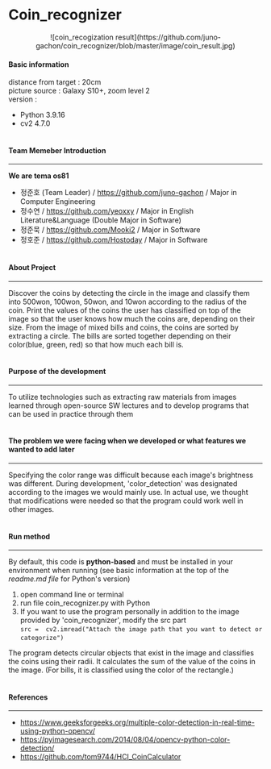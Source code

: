 # Coin_recognizer
<p align="center">
![coin_recogization result](https://github.com/juno-gachon/coin_recognizer/blob/master/image/coin_result.jpg)
</p>

#### Basic information
distance from target : 20cm  
picture source : Galaxy S10+, zoom level 2  
version :  
- Python 3.9.16
- cv2 4.7.0
<br></br>

#### Team Memeber Introduction  
---
__We are tema os81__
- 정준호 (Team Leader) / <https://github.com/juno-gachon> / Major in Computer Engineering
- 정수연 / <https://github.com/yeoxxy> / Major in English Literature&Language (Double Major in Software)
- 정준묵 / <https://github.com/Mooki2> / Major in Software
- 정호준 / <https://github.com/Hostoday> / Major in Software<br></br>


#### About Project
---
Discover the coins by detecting the circle in the image and classify them into 500won, 100won, 50won, and 10won according to the radius of the coin. Print the values of the coins the user has classified on top of the image so that the user knows how much the coins are, depending on their size. From the image of mixed bills and coins, the coins are sorted by extracting a circle. The bills are sorted together depending on their color(blue, green, red) so that how much each bill is. <br></br>

#### Purpose of the development
---
To utilize technologies such as extracting raw materials from images learned through open-source SW lectures and to develop programs that can be used in practice through them <br></br>

#### The problem we were facing when we developed or what features we wanted to add later
---
Specifying the color range was difficult because each image's brightness was different. During development, 'color_detection' was designated according to the images we would mainly use. In actual use, we thought that modifications were needed so that the program could work well in other images. <br></br>

#### Run method
---
By default, this code is __python-based__ and must be installed in your environment when running (see basic information at the top of the _readme.md file_ for Python's version)

1. open command line or terminal
2. run file coin_recognizer.py with Python
3. If you want to use the program personally in addition to the image provided by 'coin_recognizer', modify the src part  
```src =  cv2.imread("Attach the image path that you want to detect or categorize")```

The program detects circular objects that exist in the image and classifies the coins using their radii. It calculates the sum of the value of the coins in the image. (For bills, it is classified using the color of the rectangle.)<br></br>

#### References
---
- <https://www.geeksforgeeks.org/multiple-color-detection-in-real-time-using-python-opencv/>
- <https://pyimagesearch.com/2014/08/04/opencv-python-color-detection/>
- <https://github.com/tom9744/HCI_CoinCalculator>
